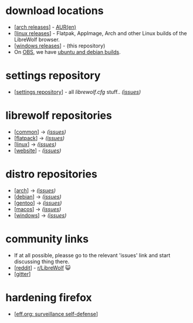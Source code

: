 # download locations

* [[arch releases](https://gitlab.com/librewolf-community/browser/arch/-/releases)] - [AUR(en)](https://aur.archlinux.org/packages/librewolf/)
* [[linux releases](https://gitlab.com/librewolf-community/browser/linux/-/releases)] - Flatpak, AppImage, Arch and other Linux builds of the LibreWolf browser.
* [[windows releases](https://gitlab.com/librewolf-community/browser/windows/-/releases)] - (this repository)
* On [OBS](https://openbuildservice.org/), we have [ubuntu and debian builds](https://build.opensuse.org/project/show/home:bgstack15:aftermozilla).

# settings repository

* [[settings repository](https://gitlab.com/librewolf-community/settings)] - all _librewolf.cfg_ stuff.. _([issues](https://gitlab.com/librewolf-community/settings/-/issues))_

# librewolf repositories

* [[common](https://gitlab.com/librewolf-community/browser/commons)] -> _([issues](https://gitlab.com/librewolf-community/browser/common/-/issues))_
* [[flatpack](https://gitlab.com/librewolf-community/browser/flatpak)] -> _([issues](https://gitlab.com/librewolf-community/browser/flatpak/-/issues))_
* [[linux](https://gitlab.com/librewolf-community/browser/linux)] -> _([issues](https://gitlab.com/librewolf-community/browser/linux/-/issues))_
* [[website](https://gitlab.com/librewolf-community/librewolf-community.gitlab.io)] - _([issues](https://gitlab.com/librewolf-community/librewolf-community.gitlab.io/-/issues))_

# distro repositories

* [[arch](https://gitlab.com/librewolf-community/browser/arch)] -> _([issues](https://gitlab.com/librewolf-community/browser/arch/-/issues))_
* [[debian](https://gitlab.com/librewolf-community/browser/debian)] -> _([issues](https://gitlab.com/librewolf-community/browser/debian/-/issues))_
* [[gentoo](https://gitlab.com/librewolf-community/browser/gentoo)] -> _([issues](https://gitlab.com/librewolf-community/browser/gentoo/-/issues))_
* [[macos](https://gitlab.com/librewolf-community/browser/macos)] -> _([issues](https://gitlab.com/librewolf-community/browser/macos/-/issues))_
* [[windows](https://gitlab.com/librewolf-community/browser/windows)] -> _([issues](https://gitlab.com/librewolf-community/browser/windows/-/issues))_

# community links

* If at all possible, pleasse go to the relevant 'issues' link and start discussing thing there.
* [[reddit](https://www.reddit.com/r/LibreWolf/)] - [r/LibreWolf](https://www.reddit.com/r/LibreWolf/) 😺
* [[gitter](https://gitter.im/librewolf-community/librewolf)]

# hardening firefox

* [[eff.org: surveillance self-defense](https://ssd.eff.org/en)]
